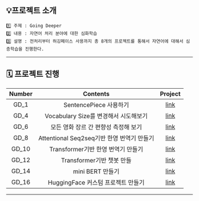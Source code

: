 
## 💡프로젝트 소개
```
1️⃣ 주제 : Going Deeper
2️⃣ 내용 : 자연어 처리 분야에 대한 심화학습
3️⃣ 설명 : 전처리부터 허깅페이스 사용까지 총 8개의 프로젝트를 통해서 자연어에 대해서 심층학습을 진행한다.
```

---

## 🗓️ 프로젝트 진행
|Number|Contents|Project|
|:------:|:--------:|:-------:|
|GD_1|SentencePiece 사용하기|[link](https://github.com/jx-dohwan/Aiffel_NLP_Project/blob/main/%5BNLP_02%5DUsing_SentencePiece.ipynb)|
|GD_4|Vocabulary Size를 변경해서 시도해보기|[link](https://github.com/jx-dohwan/Aiffel_NLP_Project/blob/main/%5BNLP_04%5DTry_changing_the_Vocabulary_Size.ipynb)|
|GD_6|모든 영화 장르 간 편향성 측정해 보기|[link](https://github.com/jx-dohwan/Aiffel_NLP_Project/blob/main/%5BNLP_06%5DMeasure_bias_across_all_genres.ipynb)|
|GD_8|Attentional Seq2seq기반 한영 번역기 만들기|[link](https://github.com/jx-dohwan/Aiffel_NLP_Project/blob/main/%5BNLP_08%5DCreate_a_Korean_English_translator.ipynb)|
|GD_10|Transformer기반 한영 번역기 만들기|[link](https://github.com/jx-dohwan/Aiffel_NLP_Project/blob/main/%5BNLP_10%5DCreate_a_translator_with_Transformer.ipynb)|
|GD_12|Transformer기반 챗봇 만들|[link](https://github.com/jx-dohwan/Aiffel_NLP_Project/blob/main/%5BNLP_12%5DCreate_a_cool_chatbot.ipynb)|
|GD_14|mini BERT 만들기|[link](https://github.com/jx-dohwan/Aiffel_NLP_Project/blob/main/%5BNLP_14%5DMaking_a_mini_BERT.ipynb)|
|GD_16|HuggingFace 커스텀 프로젝트 만들기|[link](https://github.com/jx-dohwan/Aiffel_NLP_Project/blob/main/%5BNLP_16%5DCreate%20a%20HuggingFace%20custom%20project.ipynb)|

---

